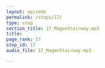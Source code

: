 ```yaml
---
layout: episode
permalink: /stops/17/
type: stop
section_title: 17_MageeStairway.mp3
title: 
page_rank: 17
stop_id: 17
audio_file: 17_MageeStairway.mp3

---
```

